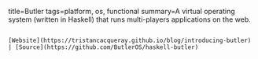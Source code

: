 title=Butler
tags=platform, os, functional
summary=A virtual operating system (written in Haskell) that runs multi-players applications on the web.
~~~~~~

[Website](https://tristancacqueray.github.io/blog/introducing-butler) | [Source](https://github.com/ButlerOS/haskell-butler)
